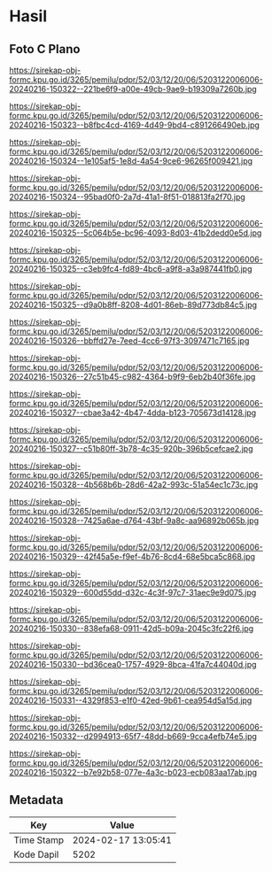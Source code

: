 # Hasil

## Foto C Plano

https://sirekap-obj-formc.kpu.go.id/3265/pemilu/pdpr/52/03/12/20/06/5203122006006-20240216-150322--221be6f9-a00e-49cb-9ae9-b19309a7260b.jpg

https://sirekap-obj-formc.kpu.go.id/3265/pemilu/pdpr/52/03/12/20/06/5203122006006-20240216-150323--b8fbc4cd-4169-4d49-9bd4-c891266490eb.jpg

https://sirekap-obj-formc.kpu.go.id/3265/pemilu/pdpr/52/03/12/20/06/5203122006006-20240216-150324--1e105af5-1e8d-4a54-9ce6-96265f009421.jpg

https://sirekap-obj-formc.kpu.go.id/3265/pemilu/pdpr/52/03/12/20/06/5203122006006-20240216-150324--95bad0f0-2a7d-41a1-8f51-018813fa2f70.jpg

https://sirekap-obj-formc.kpu.go.id/3265/pemilu/pdpr/52/03/12/20/06/5203122006006-20240216-150325--5c064b5e-bc96-4093-8d03-41b2dedd0e5d.jpg

https://sirekap-obj-formc.kpu.go.id/3265/pemilu/pdpr/52/03/12/20/06/5203122006006-20240216-150325--c3eb9fc4-fd89-4bc6-a9f8-a3a987441fb0.jpg

https://sirekap-obj-formc.kpu.go.id/3265/pemilu/pdpr/52/03/12/20/06/5203122006006-20240216-150325--d9a0b8ff-8208-4d01-86eb-89d773db84c5.jpg

https://sirekap-obj-formc.kpu.go.id/3265/pemilu/pdpr/52/03/12/20/06/5203122006006-20240216-150326--bbffd27e-7eed-4cc6-97f3-3097471c7165.jpg

https://sirekap-obj-formc.kpu.go.id/3265/pemilu/pdpr/52/03/12/20/06/5203122006006-20240216-150326--27c51b45-c982-4364-b9f9-6eb2b40f36fe.jpg

https://sirekap-obj-formc.kpu.go.id/3265/pemilu/pdpr/52/03/12/20/06/5203122006006-20240216-150327--cbae3a42-4b47-4dda-b123-705673d14128.jpg

https://sirekap-obj-formc.kpu.go.id/3265/pemilu/pdpr/52/03/12/20/06/5203122006006-20240216-150327--c51b80ff-3b78-4c35-920b-396b5cefcae2.jpg

https://sirekap-obj-formc.kpu.go.id/3265/pemilu/pdpr/52/03/12/20/06/5203122006006-20240216-150328--4b568b6b-28d6-42a2-993c-51a54ec1c73c.jpg

https://sirekap-obj-formc.kpu.go.id/3265/pemilu/pdpr/52/03/12/20/06/5203122006006-20240216-150328--7425a6ae-d764-43bf-9a8c-aa96892b065b.jpg

https://sirekap-obj-formc.kpu.go.id/3265/pemilu/pdpr/52/03/12/20/06/5203122006006-20240216-150329--42f45a5e-f9ef-4b76-8cd4-68e5bca5c868.jpg

https://sirekap-obj-formc.kpu.go.id/3265/pemilu/pdpr/52/03/12/20/06/5203122006006-20240216-150329--600d55dd-d32c-4c3f-97c7-31aec9e9d075.jpg

https://sirekap-obj-formc.kpu.go.id/3265/pemilu/pdpr/52/03/12/20/06/5203122006006-20240216-150330--838efa68-0911-42d5-b09a-2045c3fc22f6.jpg

https://sirekap-obj-formc.kpu.go.id/3265/pemilu/pdpr/52/03/12/20/06/5203122006006-20240216-150330--bd36cea0-1757-4929-8bca-41fa7c44040d.jpg

https://sirekap-obj-formc.kpu.go.id/3265/pemilu/pdpr/52/03/12/20/06/5203122006006-20240216-150331--4329f853-e1f0-42ed-9b61-cea954d5a15d.jpg

https://sirekap-obj-formc.kpu.go.id/3265/pemilu/pdpr/52/03/12/20/06/5203122006006-20240216-150332--d2994913-65f7-48dd-b669-9cca4efb74e5.jpg

https://sirekap-obj-formc.kpu.go.id/3265/pemilu/pdpr/52/03/12/20/06/5203122006006-20240216-150322--b7e92b58-077e-4a3c-b023-ecb083aa17ab.jpg


## Metadata

| Key        | Value               |
| ---------- | ------------------- |
| Time Stamp | 2024-02-17 13:05:41 |
| Kode Dapil | 5202                |



